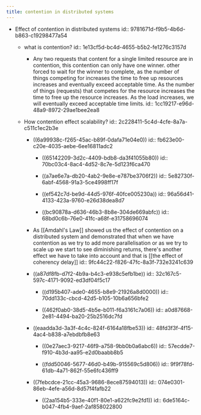```yaml
---
title: contention in distributed systems
---
```


- Effect of contention in distributed systems
id:: 9781671d-f9b5-4b6d-b863-c19298477a54
	 - what is contention?
id:: 1e13cf5d-bc4d-4655-b5b2-fe1276c3157d
		 - Any two requests that content for a single limited resource are in contention, this contention can only have one winner. other forced to wait for the winner to complete, as the number of things competing for increases the time to free up resources increases and eventually exceed acceptable time. As the number of things (requests) that competes for the resource increases the time to free up the resource increases. As the load increases, we will eventually exceed acceptable time limits.
id:: 1cc19217-e96d-48a9-8972-29ae1bee2ea8

	 - How contention effect scalability?
id:: 2c228411-5c4d-4cfe-8a7a-c511c1ec2b3e
		 - ((6a99938c-f265-45ac-b89f-0dafa71e04e0))
id:: fb623e00-c20e-4035-aebe-6ee16811adc2
			 - ((65142209-3d2c-4409-bdb8-da3f41055b80))
id:: 70bc03c4-8ac4-4d52-8c7e-5d123f6ca470

			 - ((a7ae6e7a-db20-4ab2-9e8e-e787be3706f2))
id:: 5e82730f-6abf-4568-91a3-5ce4998ff17f

			 - ((ef542c7d-be9d-44d5-976f-40fce005230a))
id:: 96a56d41-4133-423a-9760-e26d38dea8d7

			 - ((bc90878a-d636-46b3-8b8e-304de669abfc))
id:: 68bd0c6b-76e0-41fc-a68f-e31758696074

		 - As [[Amdahl's Law]] showed us the effect of contention on a distributed system and demonstrated that when we have contention as we try to add more parallelisation or as we try to scale up we start to see diminishing returns, there's another effect we have to take into account and that is [[the effect of coherency delay]]
id:: 9fc44c22-f826-47fc-8a3f-732e3241c639

		 - ((a87df8fb-d7f2-4b9a-b4c3-e938c5efb1be))
id:: 32c167c5-597c-4171-9092-ed3df04f5c17
			 - ((d195b407-ade0-4655-b8e9-21926a8d0000))
id:: 70dd133c-cbcd-42d5-b105-10b6a656bfe2

			 - ((462f0ab0-38d5-4b5e-b011-f6a3161c7a06))
id:: a0d87668-2e81-4494-ba20-25b2516dc7fd

		 - ((eaadda3d-3a3f-4c4c-824f-6164a18fbe53))
id:: 48fd3f3f-4f15-4ac4-b838-a7ebdbfb8e63
			 - ((0e27aec3-9217-46f9-a758-9bb0b0a6abc6))
id:: 57ecdde7-f910-4b3d-aa95-e2d0baabb8b5

			 - ((fdd50046-5677-46d0-b49b-915569c5d806))
id:: 9f9f78fd-61db-4a71-862f-55e6fc436ff9

		 - ((7febcdce-21cc-45a3-9686-8ece87594013))
id:: 074e0301-86eb-4efe-a56d-8d57f4fafb22
			 - ((2aa154b5-333e-40f1-80e1-a622fc9e2fd1))
id:: 6de5164c-b047-4fb4-9aef-2af858022800
